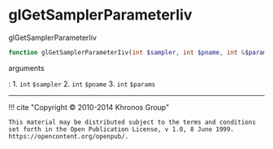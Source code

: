 # glGetSamplerParameterIiv
glGetSamplerParameterIiv

```php
function glGetSamplerParameterIiv(int $sampler, int $pname, int &$params) : void
```



arguments

:    1. `int` `$sampler` 
    2. `int` `$pname` 
    3. `int` `$params` 



---
     

!!! cite "Copyright © 2010-2014 Khronos Group"

    This material may be distributed subject to the terms and conditions set forth in the Open Publication License, v 1.0, 8 June 1999. https://opencontent.org/openpub/.